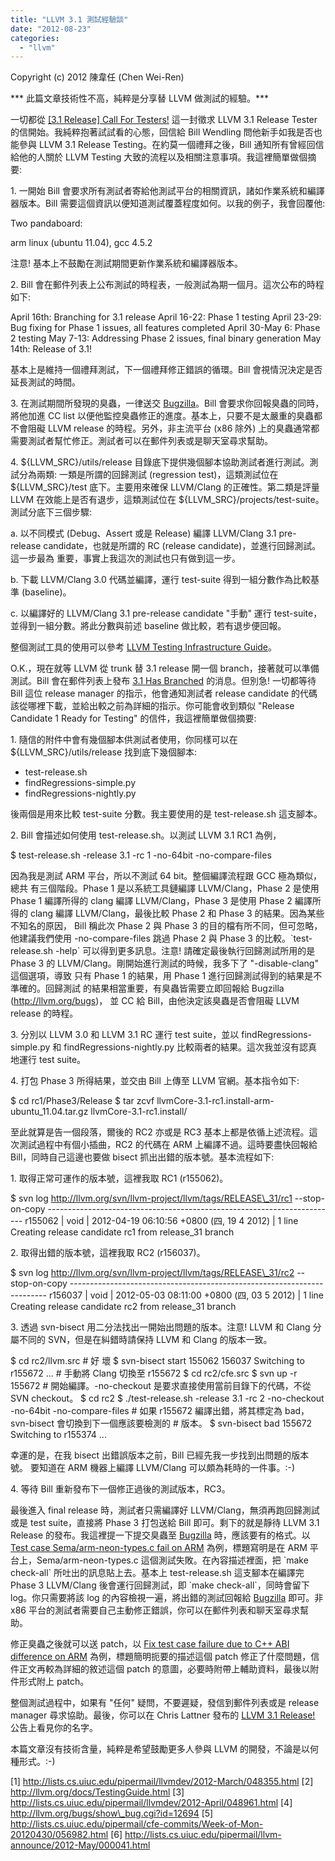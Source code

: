 ```yaml
---
title: "LLVM 3.1 測試經驗談"
date: "2012-08-23"
categories: 
  - "llvm"
---
```


Copyright (c) 2012 陳韋任 (Chen Wei-Ren)

\*\*\* 此篇文章技術性不高，純粹是分享替 LLVM 做測試的經驗。\*\*\*

一切都從 [\[3.1 Release\] Call For Testers!](http://lists.cs.uiuc.edu/pipermail/llvmdev/2012-March/048355.html) 這一封徵求 LLVM 3.1 Release Tester 的信開始。我純粹抱著試試看的心態，回信給 Bill Wendling 問他新手如我是否也能參與 LLVM 3.1 Release Testing。在約莫一個禮拜之後，Bill 通知所有曾經回信給他的人關於 LLVM Testing 大致的流程以及相關注意事項。我這裡簡單做個摘要:

1\. 一開始 Bill 會要求所有測試者寄給他測試平台的相關資訊，諸如作業系統和編譯器版本。Bill 需要這個資訊以便知道測試覆蓋程度如何。以我的例子，我會回覆他:

Two pandaboard:

arm linux (ubuntu 11.04), gcc 4.5.2

注意! 基本上不鼓勵在測試期間更新作業系統和編譯器版本。

2\. Bill 會在郵件列表上公布測試的時程表，一般測試為期一個月。這次公布的時程如下:

April 16th: Branching for 3.1 release April 16-22: Phase 1 testing April 23-29: Bug fixing for Phase 1 issues, all features completed April 30-May 6: Phase 2 testing May 7-13: Addressing Phase 2 issues, final binary generation May 14th: Release of 3.1!

基本上是維持一個禮拜測試，下一個禮拜修正錯誤的循環。Bill 會視情況決定是否延長測試的時間。

3\. 在測試期間所發現的臭蟲，一律送交 [Bugzilla](http://llvm.org/bugs)。Bill 會要求你回報臭蟲的同時，將他加進 CC list 以便他監控臭蟲修正的進度。基本上，只要不是太嚴重的臭蟲都不會阻礙 LLVM release 的時程。另外，非主流平台 (x86 除外) 上的臭蟲通常都需要測試者幫忙修正。測試者可以在郵件列表或是聊天室尋求幫助。

4\. ${LLVM\_SRC}/utils/release 目錄底下提供幾個腳本協助測試者進行測試。測試分為兩類: 一類是所謂的回歸測試 (regression test)，這類測試位在 ${LLVM\_SRC}/test 底下。主要用來確保 LLVM/Clang 的正確性。第二類是評量 LLVM 在效能上是否有退步，這類測試位在 ${LLVM\_SRC}/projects/test-suite。測試分底下三個步驟:

a. 以不同模式 (Debug、Assert 或是 Release) 編譯 LLVM/Clang 3.1 pre-release candidate，也就是所謂的 RC (release candidate)，並進行回歸測試。這一步最為 重要，事實上我這次的測試也只有做到這一步。

b. 下載 LLVM/Clang 3.0 代碼並編譯，運行 test-suite 得到一組分數作為比較基準 (baseline)。

c. 以編譯好的 LLVM/Clang 3.1 pre-release candidate "手動" 運行 test-suite， 並得到一組分數。將此分數與前述 baseline 做比較，若有退步便回報。

整個測試工具的使用可以參考 [LLVM Testing Infrastructure Guide](http://llvm.org/docs/TestingGuide.html)。

O.K.，現在就等 LLVM 從 trunk 替 3.1 release 開一個 branch，接著就可以準備測試。Bill 會在郵件列表上發布 [3.1 Has Branched](http://lists.cs.uiuc.edu/pipermail/llvmdev/2012-April/048961.html) 的消息。但別急! 一切都等待 Bill 這位 release manager 的指示，他會通知測試者 release candidate 的代碼該從哪裡下載，並給出較之前為詳細的指示。你可能會收到類似 "Release Candidate 1 Ready for Testing" 的信件，我這裡簡單做個摘要:

1\. 隨信的附件中會有幾個腳本供測試者使用，你同樣可以在 ${LLVM\_SRC}/utils/release 找到底下幾個腳本:

- test-release.sh
- findRegressions-simple.py
- findRegressions-nightly.py

後兩個是用來比較 test-suite 分數。我主要使用的是 test-release.sh 這支腳本。

2\. Bill 會描述如何使用 test-release.sh。以測試 LLVM 3.1 RC1 為例，

$ test-release.sh -release 3.1 -rc 1 -no-64bit -no-compare-files

因為我是測試 ARM 平台，所以不測試 64 bit。整個編譯流程跟 GCC 極為類似，總共 有三個階段。Phase 1 是以系統工具鏈編譯 LLVM/Clang，Phase 2 是使用 Phase 1 編譯所得的 clang 編譯 LLVM/Clang，Phase 3 是使用 Phase 2 編譯所得的 clang 編譯 LLVM/Clang，最後比較 Phase 2 和 Phase 3 的結果。因為某些不知名的原因， Bill 稱此次 Phase 2 與 Phase 3 的目的檔有所不同，但可忽略，他建議我們使用 -no-compare-files 跳過 Phase 2 與 Phase 3 的比較。\`test-release.sh -help\` 可以得到更多訊息。注意! 請確定最後執行回歸測試所用的是 Phase 3 的 LLVM/Clang。剛開始進行測試的時候，我多下了 "-disable-clang" 這個選項，導致 只有 Phase 1 的結果，用 Phase 1 進行回歸測試得到的結果是不準確的。回歸測試 的結果相當重要，有臭蟲皆需要立即回報給 Bugzilla (http://llvm.org/bugs)， 並 CC 給 Bill，由他決定該臭蟲是否會阻礙 LLVM release 的時程。

3\. 分別以 LLVM 3.0 和 LLVM 3.1 RC 運行 test suite，並以 findRegressions-simple.py 和 findRegressions-nightly.py 比較兩者的結果。這次我並沒有認真地運行 test suite。

4\. 打包 Phase 3 所得結果，並交由 Bill 上傳至 LLVM 官網。基本指令如下:

$ cd rc1/Phase3/Release $ tar zcvf llvmCore-3.1-rc1.install-arm-ubuntu\_11.04.tar.gz llvmCore-3.1-rc1.install/

至此就算是告一個段落，爾後的 RC2 亦或是 RC3 基本上都是依循上述流程。這次測試過程中有個小插曲，RC2 的代碼在 ARM 上編譯不過。這時要盡快回報給 Bill，同時自己這邊也要做 bisect 抓出出錯的版本號。基本流程如下:

1\. 取得正常可運作的版本號，這裡我取 RC1 (r155062)。

$ svn log http://llvm.org/svn/llvm-project/llvm/tags/RELEASE\_31/rc1 --stop-on-copy ------------------------------------------------------------------------ r155062 | void | 2012-04-19 06:10:56 +0800 (四, 19 4 2012) | 1 line Creating release candidate rc1 from release\_31 branch

2\. 取得出錯的版本號，這裡我取 RC2 (r156037)。

$ svn log http://llvm.org/svn/llvm-project/llvm/tags/RELEASE\_31/rc2 --stop-on-copy ------------------------------------------------------------------------ r156037 | void | 2012-05-03 08:11:00 +0800 (四, 03 5 2012) | 1 line Creating release candidate rc2 from release\_31 branch

3\. 透過 svn-bisect 用二分法找出一開始出問題的版本。注意! LLVM 和 Clang 分屬不同的 SVN，但是在糾錯時請保持 LLVM 和 Clang 的版本一致。

$ cd rc2/llvm.src # 好 壞 $ svn-bisect start 155062 156037 Switching to r155672 ... # 手動將 Clang 切換至 r155672 $ cd rc2/cfe.src $ svn up -r 155672 # 開始編譯。-no-checkout 是要求直接使用當前目錄下的代碼，不從 SVN checkout。 $ cd rc2 $ ./test-release.sh -release 3.1 -rc 2 -no-checkout -no-64bit -no-compare-files # 如果 r155672 編譯出錯，將其標定為 bad，svn-bisect 會切換到下一個應該要檢測的 # 版本。 $ svn-bisect bad 155672 Switching to r155374 ...

幸運的是，在我 bisect 出錯誤版本之前，Bill 已經先我一步找到出問題的版本號。 要知道在 ARM 機器上編譯 LLVM/Clang 可以頗為耗時的一件事。:-)

4\. 等待 Bill 重新發布下一個修正過後的測試版本，RC3。

最後進入 final release 時，測試者只需編譯好 LLVM/Clang，無須再跑回歸測試或是 test suite，直接將 Phase 3 打包送給 Bill 即可。剩下的就是靜待 LLVM 3.1 Release 的發布。我這裡提一下提交臭蟲至 [Bugzilla](http://llvm.org/bugs) 時，應該要有的格式。以 [Test case Sema/arm-neon-types.c fail on ARM](http://llvm.org/bugs/show_bug.cgi?id=12694) 為例，標題寫明是在 ARM 平台上，Sema/arm-neon-types.c 這個測試失敗。在內容描述裡面，把 \`make check-all\` 所吐出的訊息貼上去。基本上 test-release.sh 這支腳本在編譯完 Phase 3 LLVM/Clang 後會運行回歸測試，即 \`make check-all\`，同時會留下 log。你只需要將該 log 的內容檢視一遍，將出錯的測試回報給 [Bugzilla](http://llvm.org/bugs) 即可。非 x86 平台的測試者需要自己主動修正錯誤，你可以在郵件列表和聊天室尋求幫助。

修正臭蟲之後就可以送 patch，以 [Fix test case failure due to C++ ABI difference on ARM](http://lists.cs.uiuc.edu/pipermail/cfe-commits/Week-of-Mon-20120430/056982.html) 為例，標題簡明扼要的描述這個 patch 修正了什麼問題，信件正文再較為詳細的敘述這個 patch 的意圖，必要時附帶上輔助資料，最後以附件形式附上 patch。

整個測試過程中，如果有 "任何" 疑問，不要遲疑，發信到郵件列表或是 release manager 尋求協助。最後，你可以在 Chris Lattner 發布的 [LLVM 3.1 Release!](http://lists.cs.uiuc.edu/pipermail/llvm-announce/2012-May/000041.html) 公告上看見你的名字。

本篇文章沒有技術含量，純粹是希望鼓勵更多人參與 LLVM 的開發，不論是以何種形式。:-)

\[1\] http://lists.cs.uiuc.edu/pipermail/llvmdev/2012-March/048355.html \[2\] http://llvm.org/docs/TestingGuide.html \[3\] http://lists.cs.uiuc.edu/pipermail/llvmdev/2012-April/048961.html \[4\] http://llvm.org/bugs/show\_bug.cgi?id=12694 \[5\] http://lists.cs.uiuc.edu/pipermail/cfe-commits/Week-of-Mon-20120430/056982.html \[6\] http://lists.cs.uiuc.edu/pipermail/llvm-announce/2012-May/000041.html
